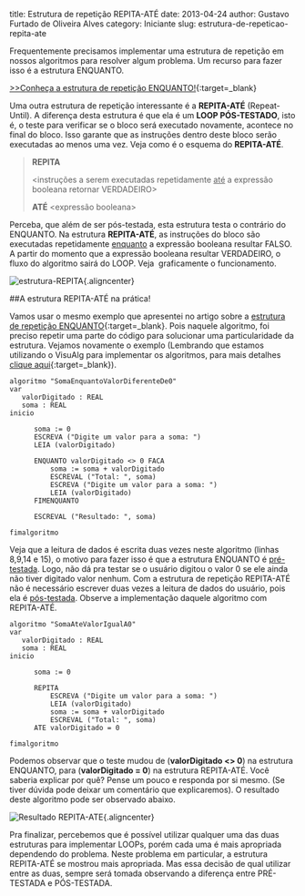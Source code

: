 title: Estrutura de repetição REPITA-ATÉ
date: 2013-04-24
author: Gustavo Furtado de Oliveira Alves
category: Iniciante
slug: estrutura-de-repeticao-repita-ate

Frequentemente precisamos implementar uma estrutura de repetição em
nossos algoritmos para resolver algum problema. Um recurso para fazer
isso é a estrutura ENQUANTO.

[>>Conheça a estrutura de repetição ENQUANTO!](http://www.dicasdeprogramacao.com.br/estrutura-de-repeticao-enquanto/ "Estrutura de repetição ENQUANTO"){:target=\_blank}

Uma outra estrutura de repetição interessante é a **REPITA-ATÉ**
(Repeat-Until). A diferença desta estrutura é que ela é um **LOOP
PÓS-TESTADO**, isto é, o teste para verificar se o bloco será executado
novamente, acontece no final do bloco. Isso garante que as instruções
dentro deste bloco serão executadas ao menos uma vez. Veja como é o
esquema do **REPITA-ATÉ**.

> **REPITA**
>
> &lt;instruções a serem executadas repetidamente <span
> style="text-decoration: underline;">até</span> a expressão booleana
> retornar VERDADEIRO&gt;
>
> **ATÉ** &lt;expressão booleana&gt;

Perceba, que além de ser pós-testada, esta estrutura testa o contrário
do ENQUANTO. Na estrutura **REPITA-ATÉ**, as instruções do bloco são
executadas repetidamente <span
style="text-decoration: underline;">enquanto</span> a expressão booleana
resultar FALSO. A partir do momento que a expressão booleana resultar
VERDADEIRO, o fluxo do algoritmo sairá do LOOP. Veja  graficamente o
funcionamento.

![estrutura-REPITA](/images/estrutura-de-repeticao-repita-ate/estrutura-REPITA.png){.aligncenter}

##A estrutura REPITA-ATÉ na prática!

Vamos usar o mesmo exemplo que apresentei no artigo sobre a [estrutura
de repetição
ENQUANTO](http://www.dicasdeprogramacao.com.br/estrutura-de-repeticao-enquanto/ "Estrutura de repetição ENQUANTO"){:target=\_blank}.
Pois naquele algoritmo, foi preciso repetir uma parte do código para
solucionar uma particularidade da estrutura. Vejamos novamente o exemplo
(Lembrando que estamos utilizando o VisuAlg para implementar os
algoritmos, para mais detalhes [clique
aqui](http://www.dicasdeprogramacao.com.br/linguagem-de-programacao-para-iniciantes/ "Linguagem de programação para iniciantes"){:target=\_blank}).

```
algoritmo "SomaEnquantoValorDiferenteDe0"
var
   valorDigitado : REAL
   soma : REAL
inicio

      soma := 0
      ESCREVA ("Digite um valor para a soma: ")
      LEIA (valorDigitado)

      ENQUANTO valorDigitado <> 0 FACA
          soma := soma + valorDigitado
          ESCREVAL ("Total: ", soma)
          ESCREVA ("Digite um valor para a soma: ")
          LEIA (valorDigitado)
      FIMENQUANTO

      ESCREVAL ("Resultado: ", soma)

fimalgoritmo
```

Veja que a leitura de dados é escrita duas vezes neste algoritmo (linhas
8,9,14 e 15), o motivo para fazer isso é que a estrutura ENQUANTO é
<span style="text-decoration: underline;">pré-testada</span>. Logo, não
dá pra testar se o usuário digitou o valor 0 se ele ainda não tiver
digitado valor nenhum. Com a estrutura de repetição REPITA-ATÉ não é
necessário escrever duas vezes a leitura de dados do usuário, pois ela é
<span style="text-decoration: underline;">pós-testada</span>. Observe a
implementação daquele algoritmo com REPITA-ATÉ.

```
algoritmo "SomaAteValorIgualA0"
var
   valorDigitado : REAL
   soma : REAL
inicio

      soma := 0   

      REPITA
          ESCREVA ("Digite um valor para a soma: ")
          LEIA (valorDigitado)
          soma := soma + valorDigitado
          ESCREVAL ("Total: ", soma)
      ATE valorDigitado = 0

fimalgoritmo
```

Podemos observar que o teste mudou de (**valorDigitado &lt;&gt; 0**) na
estrutura ENQUANTO, para (**valorDigitado = 0**) na estrutura
REPITA-ATÉ. Você saberia explicar por quê? Pense um pouco e responda por
si mesmo. (Se tiver dúvida pode deixar um comentário que explicaremos).
O resultado deste algoritmo pode ser observado abaixo.

![Resultado
REPITA-ATE](/images/estrutura-de-repeticao-repita-ate/Resultado-REPITA-ATE.png){.aligncenter}

Pra finalizar, percebemos que é possível utilizar qualquer uma das duas
estruturas para implementar LOOPs, porém cada uma é mais apropriada
dependendo do problema. Neste problema em particular, a estrutura
REPITA-ATÉ se mostrou mais apropriada. Mas essa decisão de qual utilizar
entre as duas, sempre será tomada observando a diferença entre
PRÉ-TESTADA e PÓS-TESTADA.

